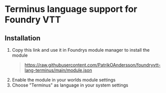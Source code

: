 # Terminus language support for Foundry VTT

## Installation

1. Copy this link and use it in Foundrys module manager to install the module
    > https://raw.githubusercontent.com/PatrikOAndersson/foundryvtt-lang-terminus/main/module.json
2. Enable the module in your worlds module settings
3. Choose "Terminus" as language in your system settings
